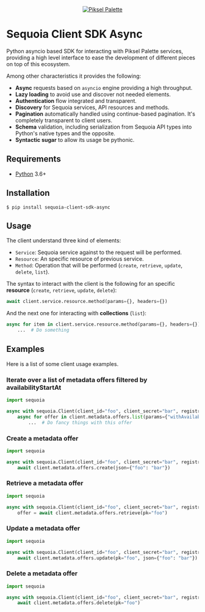 <p align="center">
  <a href="https://piksel.com/product/piksel-palette/"><img src="https://pikselgroup.com/broadcast/wp-content/uploads/sites/3/2017/09/P-P.png" alt='Piksel Palette'></a>
</p>


# Sequoia Client SDK Async

Python asyncio based SDK for interacting with Piksel Palette services, providing a high level interface to ease the 
development of different pieces on top of this ecosystem.

Among other characteristics it provides the following:

* **Async** requests based on `asyncio` engine providing a high throughput.
* **Lazy loading** to avoid use and discover not needed elements.
* **Authentication** flow integrated and transparent.
* **Discovery** for Sequoia services, API resources and methods.
* **Pagination** automatically handled using continue-based pagination. It's completely transparent to client users.
* **Schema** validation, including serialization from Sequoia API types into Python's native types and the opposite.
* **Syntactic sugar** to allow its usage be pythonic.

## Requirements

* [Python] 3.6+

## Installation

```console
$ pip install sequoia-client-sdk-async
```

## Usage

The client understand three kind of elements:
* `Service`: Sequoia service against to the request will be performed.
* `Resource`: An specific resource of previous service.
* `Method`: Operation that will be performed (`create`, `retrieve`, `update`, `delete`, `list`).

The syntax to interact with the client is the following for an specific **resource** (`create`, `retrieve`, `update`, `delete`):

```python
await client.service.resource.method(params={}, headers={})
```

And the next one for interacting with **collections** (`list`):

```python
async for item in client.service.resource.method(params={}, headers={}):
    ...  # Do something
```


## Examples

Here is a list of some client usage examples.

### Iterate over a list of metadata offers filtered by availabilityStartAt
```python
import sequoia

async with sequoia.Client(client_id="foo", client_secret="bar", registry_url="https://foo.bar") as client:
    async for offer in client.metadata.offers.list(params={"withAvailabilityStartAt": "2000-01-01T00:00:00.000Z"}):
        ...  # Do fancy things with this offer
```

### Create a metadata offer
```python
import sequoia

async with sequoia.Client(client_id="foo", client_secret="bar", registry_url="https://foo.bar") as client:
    await client.metadata.offers.create(json={"foo": "bar"})
```

### Retrieve a metadata offer
```python
import sequoia

async with sequoia.Client(client_id="foo", client_secret="bar", registry_url="https://foo.bar") as client:
    offer = await client.metadata.offers.retrieve(pk="foo")
```

### Update a metadata offer
```python
import sequoia

async with sequoia.Client(client_id="foo", client_secret="bar", registry_url="https://foo.bar") as client:
    await client.metadata.offers.update(pk="foo", json={"foo": "bar"})
```

### Delete a metadata offer
```python
import sequoia

async with sequoia.Client(client_id="foo", client_secret="bar", registry_url="https://foo.bar") as client:
    await client.metadata.offers.delete(pk="foo")
```

[Python]: https://www.python.org
